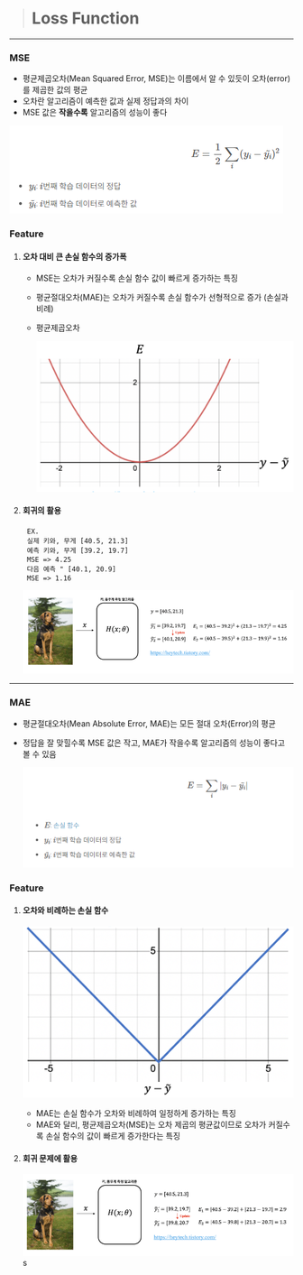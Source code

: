 ># Loss Function

***
### MSE

- 평균제곱오차(Mean Squared Error, MSE)는 이름에서 알 수 있듯이 오차(error)를 제곱한 값의 평균
- 오차란 알고리즘이 예측한 값과 실제 정답과의 차이
- MSE 값은 **작을수록** 알고리즘의 성능이 좋다

![Alt text](image/image-17.png)

### Feature

1. #### 오차 대비 큰 손실 함수의 증가폭
    - MSE는 오차가 커질수록 손실 함수 값이 빠르게 증가하는 특징
    - 평균절대오차(MAE)는 오차가 커질수록 손실 함수가 선형적으로 증가 (손실과 비례)
    - 평균제곱오차

        ![Alt text](image/image-19.png)

2. #### 회귀의 활용

    ```
     EX. 
     실제 키와, 무게 [40.5, 21.3]
     예측 키와, 무게 [39.2, 19.7]
     MSE => 4.25
     다음 예측 " [40.1, 20.9]
     MSE => 1.16

    ```

    ![Alt text](image/image-20.png)

***
### MAE

- 평균절대오차(Mean Absolute Error, MAE)는 모든 절대 오차(Error)의 평균
- 정답을 잘 맞힐수록 MSE 값은 작고, MAE가 작을수록 알고리즘의 성능이 좋다고 볼 수 있음

    ![Alt text](image/image-21.png)

### Feature

1. #### 오차와 비례하는 손실 함수

    ![Alt text](image/image-22.png)
    - MAE는 손실 함수가 오차와 비례하여 일정하게 증가하는 특징
    - MAE와 달리, 평균제곱오차(MSE)는 오차 제곱의 평균값이므로 오차가 커질수록 손실 함수의 값이 빠르게 증가한다는 특징

2. #### 회귀 문제에 활용

    ![Alt text](image/image-23.png)s
